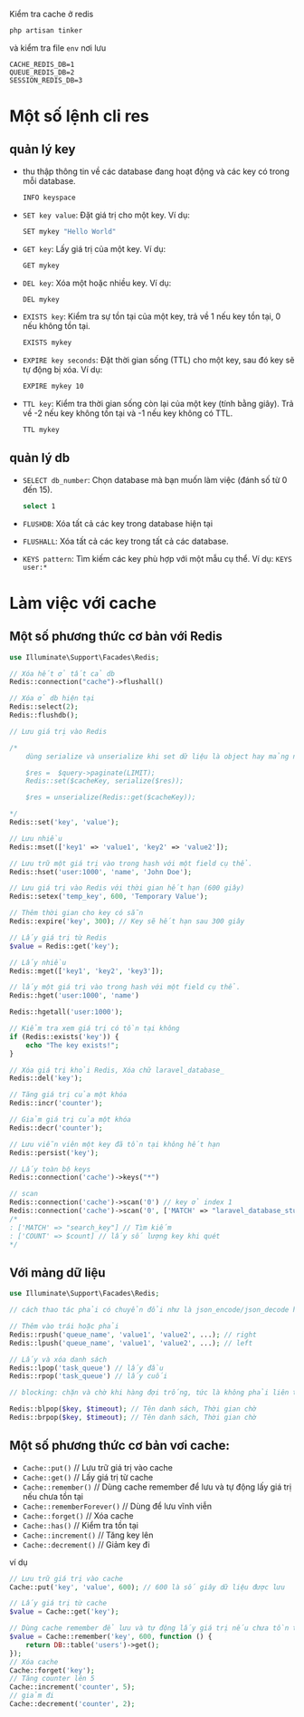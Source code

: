Kiểm tra cache ở redis

```sh
php artisan tinker
```

và kiểm tra file `env` nơi lưu 

```env
CACHE_REDIS_DB=1
QUEUE_REDIS_DB=2
SESSION_REDIS_DB=3
```
# Một số lệnh cli res

##  quản lý key

- thu thập thông tin về các database đang hoạt động và các key có trong mỗi database.
    ```sh
    INFO keyspace
    ```
- `SET key value`: Đặt giá trị cho một key. Ví dụ:

    ```sh
    SET mykey "Hello World"
    ```
- `GET key`: Lấy giá trị của một key. Ví dụ:

    ```sh
    GET mykey
    ```

- `DEL key`: Xóa một hoặc nhiều key. Ví dụ:

    ```sh
    DEL mykey
    ```
- `EXISTS key`: Kiểm tra sự tồn tại của một key, trả về 1 nếu key tồn tại, 0 nếu không tồn tại.

    ```sh
    EXISTS mykey
    ```

- `EXPIRE key seconds`: Đặt thời gian sống (TTL) cho một key, sau đó key sẽ tự động bị xóa. Ví dụ:
    ```sh
    EXPIRE mykey 10
    ```

- `TTL key`: Kiểm tra thời gian sống còn lại của một key (tính bằng giây). Trả về -2 nếu key không tồn tại và -1 nếu key không có TTL.

    ```sh
    TTL mykey
    ```

## quản lý db

- `SELECT db_number`: Chọn database mà bạn muốn làm việc (đánh số từ 0 đến 15). 

    ```sh
    select 1
    ```
- `FLUSHDB`: Xóa tất cả các key trong database hiện tại
- `FLUSHALL`: Xóa tất cả các key trong tất cả các database.
- `KEYS pattern`: Tìm kiếm các key phù hợp với một mẫu cụ thể. Ví dụ: `KEYS user:*`

# Làm việc với cache

## Một số phương thức cơ bản với Redis

```php
use Illuminate\Support\Facades\Redis;

// Xóa hết ở tất cả db
Redis::connection("cache")->flushall()

// Xóa ở db hiện tại
Redis::select(2);
Redis::flushdb();

// Lưu giá trị vào Redis

/*
    dùng serialize và unserialize khi set dữ liệu là object hay mảng nó sẽ giữ nguyên 

    $res =  $query->paginate(LIMIT);
    Redis::set($cacheKey, serialize($res));

    $res = unserialize(Redis::get($cacheKey));

*/
Redis::set('key', 'value');

// Lưu nhiều
Redis::mset(['key1' => 'value1', 'key2' => 'value2']);

// Lưu trữ một giá trị vào trong hash với một field cụ thể.
Redis::hset('user:1000', 'name', 'John Doe');

// Lưu giá trị vào Redis với thời gian hết hạn (600 giây)
Redis::setex('temp_key', 600, 'Temporary Value');

// Thêm thời gian cho key có sẵn
Redis::expire('key', 300); // Key sẽ hết hạn sau 300 giây

// Lấy giá trị từ Redis
$value = Redis::get('key');

// Lấy nhiều
Redis::mget(['key1', 'key2', 'key3']);

// lấy một giá trị vào trong hash với một field cụ thể.
Redis::hget('user:1000', 'name')

Redis::hgetall('user:1000');

// Kiểm tra xem giá trị có tồn tại không
if (Redis::exists('key')) {
    echo "The key exists!";
}

// Xóa giá trị khỏi Redis, Xóa chữ laravel_database_
Redis::del('key');

// Tăng giá trị của một khóa
Redis::incr('counter');

// Giảm giá trị của một khóa
Redis::decr('counter');

// Lưu viễn viên một key đã tồn tại không hết hạn
Redis::persist('key');

// Lấy toàn bộ keys
Redis::connection('cache')->keys("*")

// scan
Redis::connection('cache')->scan('0') // key ở index 1
Redis::connection('cache')->scan('0', ['MATCH' => "laravel_database_student_"]) // Tìm kiếm key bắt đầu bằng laravel_database_student_
/*
: ['MATCH' => "search_key"] // Tìm kiếm
: ['COUNT' => $count] // lấy số lượng key khi quét
*/
```

## Với mảng dữ liệu

```php
use Illuminate\Support\Facades\Redis;

// cách thao tác phải có chuyển đổi như là json_encode/json_decode hay serialize/unserialize

// Thêm vào trái hoặc phải
Redis::rpush('queue_name', 'value1', 'value2', ...); // right
Redis::lpush('queue_name', 'value1', 'value2', ...); // left

// Lấy và xóa danh sách
Redis::lpop('task_queue') // lấy đầu
Redis::rpop('task_queue') // lấy cuối

// blocking: chặn và chờ khi hàng đợi trống, tức là không phải liên tục kiểm tra queue mà chỉ cần chờ cho đến khi có phần tử mới xuất hiện

Redis::blpop($key, $timeout); // Tên danh sách, Thời gian chờ
Redis::brpop($key, $timeout); // Tên danh sách, Thời gian chờ
```

## Một số phương thức cơ bản vơi cache:

+ `Cache::put()`          // Lưu trữ giá trị vào cache
+ `Cache::get()`          // Lấy giá trị từ cache
+ `Cache::remember()`     // Dùng cache remember để lưu và tự động lấy giá trị nếu chưa tồn tại
+ `Cache::rememberForever()`     // Dùng để lưu vĩnh viễn
+ `Cache::forget()`       // Xóa cache
+ `Cache::has()`          // Kiểm tra tồn tại
+ `Cache::increment()`          // Tăng key lên
+ `Cache::decrement()`          // Giảm key đi

ví dụ
```php
// Lưu trữ giá trị vào cache
Cache::put('key', 'value', 600); // 600 là số giây dữ liệu được lưu

// Lấy giá trị từ cache
$value = Cache::get('key');

// Dùng cache remember để lưu và tự động lấy giá trị nếu chưa tồn tại
$value = Cache::remember('key', 600, function () {
    return DB::table('users')->get();
});
// Xóa cache
Cache::forget('key');
// Tăng counter lên 5
Cache::increment('counter', 5);
// giảm đi
Cache::decrement('counter', 2);
```